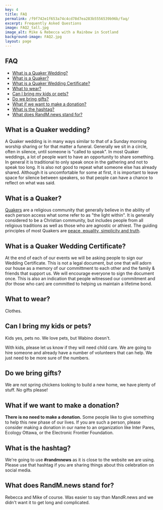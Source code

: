 ```yaml
---
key: 4
title: FAQ
permalink: /f9f742e1f653a74c4cd78d7ea283b5556539b96b/faq/
excerpt: Frequently Asked Questions
image: FAQ2_tall.jpg
image_alt: Mike & Rebecca with a Rainbow in Scotland
background-image: FAQ2.jpg
layout: page
---
```



## FAQ

- [What is a Quaker Wedding?](#what-is-a-quaker-wedding)
- [What is a Quaker?](#what-is-a-quaker)
- [What is a Quaker Wedding Certificate?](#what-is-a-quaker-wedding-certificate)
- [What to wear?](#what-to-wear)
- [Can I bring my kids or pets?](#can-i-bring-my-kids-or-pets)
- [Do we bring gifts?](#do-we-bring-gifts)
- [What if we want to make a donation?](#what-if-we-want-to-make-a-donation)
- [What is the hashtag?](#what-is-the-hashtag)
- [What does RandM.news stand for?](#what-does-randmnews-stand-for)

## What is a Quaker wedding?

A Quaker wedding is in many ways similar to that of a Sunday morning worship sharing or for that matter a funeral. Generally we sit in a circle, often in silence, until someone is "called to speak". In most Quaker weddings, a lot of people want to have an opportunity to share something. In general it is traditional to only speak once in the gathering and not to speak too long. It is also not good to repeat what someone else has already shared. Although it is uncomfortable for some at first, it is important to leave space for silence between speakers, so that people can have a chance to reflect on what was said. 

## What is a Quaker?

[Quakers](http://quaker.ca/who-we-are/beliefs/) are a religious community that generally believe in the ability of each person access what some refer to as "the light within". It is generally considered to be a Christian community, but includes people from all religious traditions as well as those who are agnostic or athiest. The guiding principles of most Quakers are [peace, equality, simplicity and truth](https://www.quaker.org.uk/about-quakers/our-values). 

## What is a Quaker Wedding Certificate?

At the end of each of our events we will be asking people to sign our Wedding Certificate. This is not a legal document, but one that will adorn our house as a memory of our committment to each other and the family & friends that support us. We will encourage everyone to sign the document once. This is also an indication that people witnessed our commitment and (for those who can) are committed to helping us maintain a lifetime bond. 

## What to wear?

Clothes.

## Can I bring my kids or pets?

Kids yes, pets no. We love pets, but Wabino doesn't. 

With kids, please let us know if they will need child care.  We are going to hire someone and already have a number of volunteers that can help. We just need to be more sure of the numbers.

## Do we bring gifts?

We are not spring chickens looking to build a new home, we have plenty of stuff. No gifts please! 

## What if we want to make a donation?

**There is no need to make a donation.**  Some people like to give something to help this new phase of our lives.  If you are such a person, please consider making a donation in our name to an organization like Inter Pares, Ecology Ottawa, or the Electronic Frontier Foundation.

## What is the hashtag?

We're going to use **#randmnews** as it is close to the website we are using.  Please use that hashtag if you are sharing things about this celebration on social media.

## What does RandM.news stand for?

Rebecca and Mike of course. Was easier to say than MandR.news and we didn't want it to get long and complicated.
